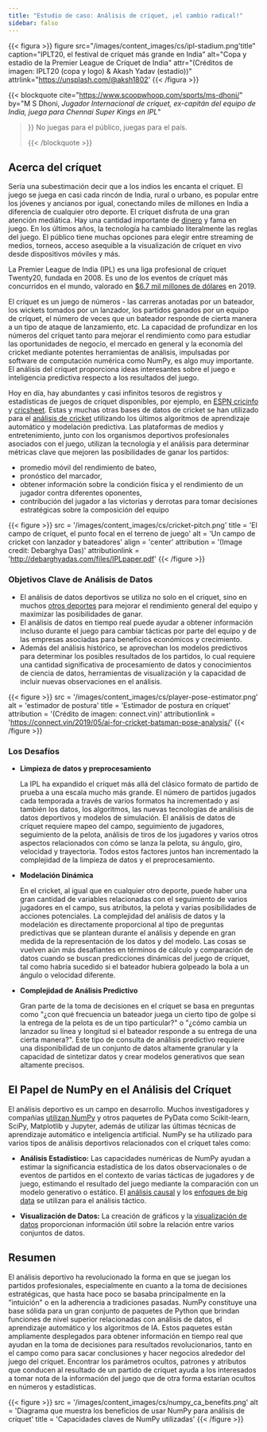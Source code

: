 ```yaml
---
title: "Estudio de caso: Análisis de críquet, ¡el cambio radical!"
sidebar: falso
---
```


{{< figura >}}
figure src="/images/content_images/cs/ipl-stadium.png'title" caption="IPLT20, el festival de críquet más grande en India" alt="Copa y estadio de la Premier League de Críquet de India" attr="(Créditos de imagen: IPLT20 (copa y logo) & Akash Yadav (estadio))" attrlink="https://unsplash.com/@aksh1802'
{{< /figura >}}

{{< blockquote cite="https://www.scoopwhoop.com/sports/ms-dhoni/" by="M S Dhoni, *Jugador Internacional de críquet, ex-capitán del equipo de India, juega para Chennai Super Kings en IPL*"
> }} No juegas para el público, juegas para el país. 
> 
> {{< /blockquote >}}

## Acerca del críquet

Sería una subestimación decir que a los indios les encanta el críquet. El juego se juega en casi cada rincón de India, rural o urbano, es popular entre los jóvenes y ancianos por igual, conectando miles de millones en India a diferencia de cualquier otro deporte. El críquet disfruta de una gran atención mediática. Hay una cantidad importante de [dinero](https://www.statista.com/topics/4543/indian-premier-league-ipl/) y fama en juego. En los últimos años, la tecnología ha cambiado literalmente las reglas del juego. El público tiene muchas opciones para elegir entre streaming de medios, torneos, acceso asequible a la visualización de críquet en vivo desde dispositivos móviles y más.

La Premier League de India (IPL) es una liga profesional de críquet Twenty20, fundada en 2008. Es uno de los eventos de críquet más concurridos en el mundo, valorado en [$6.7 mil millones de dólares](https://en.wikipedia.org/wiki/Indian_Premier_League) en 2019.

El críquet es un juego de números - las carreras anotadas por un bateador, los wickets tomados por un lanzador, los partidos ganados por un equipo de críquet, el número de veces que un bateador responde de cierta manera a un tipo de ataque de lanzamiento, etc. La capacidad de profundizar en los números del críquet tanto para mejorar el rendimiento como para estudiar las oportunidades de negocio, el mercado en general y la economía del cricket mediante potentes herramientas de análisis, impulsadas por software de computación numérica como NumPy, es algo muy importante. El análisis del críquet proporciona ideas interesantes sobre el juego e inteligencia predictiva respecto a los resultados del juego.

Hoy en día, hay abundantes y casi infinitos tesoros de registros y estadísticas de juegos de críquet disponibles, por ejemplo, en [ESPN cricinfo](https://stats.espncricinfo.com/ci/engine/stats/index.html) y [cricsheet](https://cricsheet.org). Estas y muchas otras bases de datos de cricket se han utilizado para el [análisis de cricket](https://www.researchgate.net/publication/336886516_Data_visualization_and_toss_related_analysis_of_IPL_teams_and_batsmen_performances) utilizando los últimos algoritmos de aprendizaje automático y modelación predictiva. Las plataformas de medios y entretenimiento, junto con los organismos deportivos profesionales asociados con el juego, utilizan la tecnología y el análisis para determinar métricas clave que mejoren las posibilidades de ganar los partidos:

* promedio móvil del rendimiento de bateo,
* pronóstico del marcador,
* obtener información sobre la condición física y el rendimiento de un jugador contra diferentes oponentes,
* contribución del jugador a las victorias y derrotas para tomar decisiones estratégicas sobre la composición del equipo

{{< figure >}}
src = '/images/content_images/cs/cricket-pitch.png' title = 'El campo de críquet, el punto focal en el terreno de juego' alt = 'Un campo de cricket con lanzador y bateadores' align = 'center' attribution = '(Image credit: Debarghya Das)' attributionlink = 'http://debarghyadas.com/files/IPLpaper.pdf'
{{< /figure >}}

### Objetivos Clave de Análisis de Datos

* El análisis de datos deportivos se utiliza no solo en el críquet, sino en muchos [otros deportes](https://adtmag.com/blogs/dev-watch/2017/07/sports-analytics.aspx) para mejorar el rendimiento general del equipo y maximizar las posibilidades de ganar.
* El análisis de datos en tiempo real puede ayudar a obtener información incluso durante el juego para cambiar tácticas por parte del equipo y de las empresas asociadas para beneficios económicos y crecimiento.
* Además del análisis histórico, se aprovechan los modelos predictivos para determinar los posibles resultados de los partidos, lo cual requiere una cantidad significativa de procesamiento de datos y conocimientos de ciencia de datos, herramientas de visualización y la capacidad de incluir nuevas observaciones en el análisis.

{{< figure >}}
src = '/images/content_images/cs/player-pose-estimator.png' alt = 'estimador de postura' title = 'Estimador de postura en críquet' attribution = '(Crédito de imagen: connect.vin)' attributionlink = 'https://connect.vin/2019/05/ai-for-cricket-batsman-pose-analysis/'
{{< /figure >}}

### Los Desafíos

* **Limpieza de datos y preprocesamiento**

  La IPL ha expandido el críquet más allá del clásico formato de partido de prueba a una escala mucho más grande. El número de partidos jugados cada temporada a través de varios formatos ha incrementado y así también los datos, los algoritmos, las nuevas tecnologías de análisis de datos deportivos y modelos de simulación. El análisis de datos de críquet requiere mapeo del campo, seguimiento de jugadores, seguimiento de la pelota, análisis de tiros de los jugadores y varios otros aspectos relacionados con cómo se lanza la pelota, su ángulo, giro, velocidad y trayectoria. Todos estos factores juntos han incrementado la complejidad de la limpieza de datos y el preprocesamiento.

* **Modelación Dinámica**

  En el cricket, al igual que en cualquier otro deporte, puede haber una gran cantidad de variables relacionadas con el seguimiento de varios jugadores en el campo, sus atributos, la pelota y varias posibilidades de acciones potenciales. La complejidad del análisis de datos y la modelación es directamente proporcional al tipo de preguntas predictivas que se plantean durante el análisis y depende en gran medida de la representación de los datos y del modelo. Las cosas se vuelven aún más desafiantes en términos de cálculo y comparación de datos cuando se buscan predicciones dinámicas del juego de críquet, tal como habría sucedido si el bateador hubiera golpeado la bola a un ángulo o velocidad diferente.

* **Complejidad de Análisis Predictivo**

  Gran parte de la toma de decisiones en el críquet se basa en preguntas como "¿con qué frecuencia un bateador juega un cierto tipo de golpe si la entrega de la pelota es de un tipo particular?" o "¿cómo cambia un lanzador su línea y longitud si el bateador responde a su entrega de una cierta manera?". Este tipo de consulta de análisis predictivo requiere una disponibilidad de un conjunto de datos altamente granular y la capacidad de sintetizar datos y crear modelos generativos que sean altamente precisos.

## El Papel de NumPy en el Análisis del Críquet

El análisis deportivo es un campo en desarrollo. Muchos investigadores y compañías [utilizan NumPy](https://adtmag.com/blogs/dev-watch/2017/07/sports-analytics.aspx) y otros paquetes de PyData como Scikit-learn, SciPy, Matplotlib y Jupyter, además de utilizar las últimas técnicas de aprendizaje automático e inteligencia artificial.  NumPy se ha utilizado para varios tipos de análisis deportivos relacionados con el críquet tales como:

* **Análisis Estadístico:** Las capacidades numéricas de NumPy ayudan a estimar la significancia estadística de los datos observacionales o de eventos de partidos en el contexto de varias tácticas de jugadores y de juego, estimando el resultado del juego mediante la comparación con un modelo generativo o estático. El [análisis causal](https://amplitude.com/blog/2017/01/19/causation-correlation) y los [enfoques de big data](https://www.ncbi.nlm.nih.gov/pmc/articles/PMC4996805/) se utilizan para el análisis táctico.

* **Visualización de Datos:** La creación de gráficos y la [visualización de datos](https://towardsdatascience.com/advanced-sports-visualization-with-pandas-matplotlib-and-seaborn-9c16df80a81b) proporcionan información útil sobre la relación entre varios conjuntos de datos.

## Resumen

El análisis deportivo ha revolucionado la forma en que se juegan los partidos profesionales, especialmente en cuanto a la toma de decisiones estratégicas, que hasta hace poco se basaba principalmente en la "intuición" o en la adherencia a tradiciones pasadas. NumPy constituye una base sólida para un gran conjunto de paquetes de Python que brindan funciones de nivel superior relacionadas con análisis de datos, el aprendizaje automático y los algoritmos de IA. Estos paquetes están ampliamente desplegados para obtener información en tiempo real que ayudan en la toma de decisiones para resultados revolucionarios, tanto en el campo como para sacar conclusiones y hacer negocios alrededor del juego del críquet. Encontrar los parámetros ocultos, patrones y atributos que conducen al resultado de un partido de críquet ayuda a los interesados a tomar nota de la información del juego que de otra forma estarían ocultos en números y estadísticas.

{{< figure >}}
src = '/images/content_images/cs/numpy_ca_benefits.png' alt = 'Diagrama que muestra los beneficios de usar NumPy para análisis de críquet' title = 'Capacidades claves de NumPy utilizadas'
{{< /figure >}}
